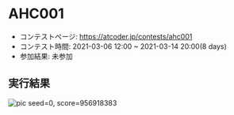 # AHC001
- コンテストページ: https://atcoder.jp/contests/ahc001
- コンテスト時間: 2021-03-06 12:00 ~ 2021-03-14 20:00(8 days)
- 参加結果: 未参加

## 実行結果
![pic](/AtCoder-Heuristic-Contest-Solutions/solution_gifs/AHC001_solution.png)
seed=0, score=956918383